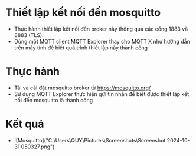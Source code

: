 # Thiết lập kết nối đến mosquitto 

- Thực hành thiết lập kết nối đến broker này thông qua các cổng 1883 và 8883 (TLS). 
- Dùng một MQTT client MQTT Explorer thay cho MQTT X như hướng dẫn trên máy tính để biết quá trình thiết lập này thành công

# Thực hành

- Tải và cài đặt mosquitto broker từ  https://mosquitto.org/
- Sử dụng MQTT Explorer thực hiện gửi tin nhắn để biết được thiết lập kết nối đến mosquitto là thành công

# Kết quả
- ![Mosquitto]("C:\Users\QUY\Pictures\Screenshots\Screenshot 2024-10-31 050327.png")


